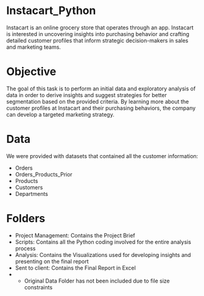 # Instacart_Python
Instacart is an online grocery store that operates through an app. Instacart is interested in uncovering insights into purchasing behavior and crafting detailed customer profiles that inform strategic decision-makers in sales and marketing teams. 

# Objective
The goal of this task is to perform an initial data and exploratory analysis of data in order to derive insights and suggest strategies for better segmentation based on the provided criteria. By learning more about the customer profiles at Instacart and their purchasing behaviors, the company can develop a targeted marketing strategy.

# Data
We were provided with datasets that contained all the customer information:

- Orders
- Orders_Products_Prior
- Products
- Customers
- Departments

# Folders
- Project Management: Contains the Project Brief
- Scripts: Contains all the Python coding involved for the entire analysis process
- Analysis: Contains the Visualizations used for developing insights and presenting on the final report
- Sent to client: Contains the Final Report in Excel
- * Original Data Folder has not been included due to file size constraints

